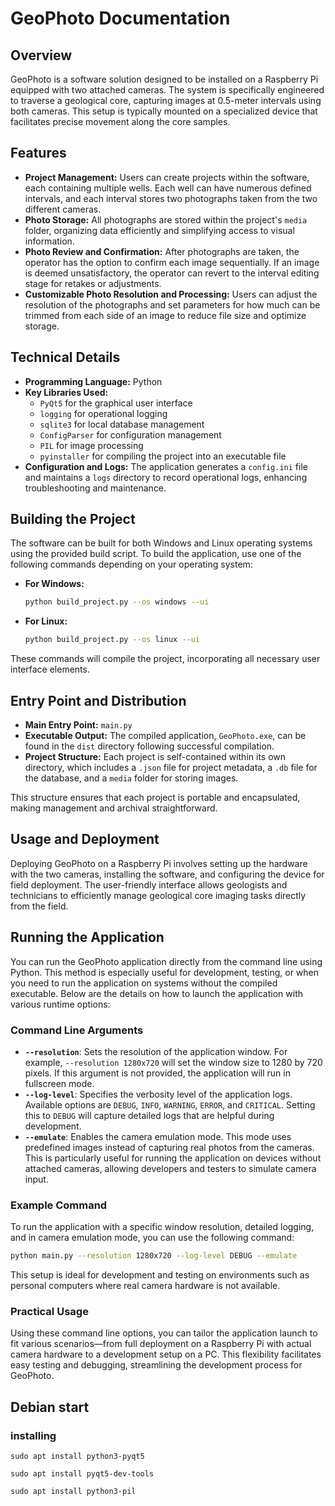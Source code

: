 # GeoPhoto Documentation

## Overview

GeoPhoto is a software solution designed to be installed on a Raspberry Pi equipped with two attached cameras. The system is specifically engineered to traverse a geological core, capturing images at 0.5-meter intervals using both cameras. This setup is typically mounted on a specialized device that facilitates precise movement along the core samples.

## Features

- **Project Management:** Users can create projects within the software, each containing multiple wells. Each well can have numerous defined intervals, and each interval stores two photographs taken from the two different cameras.
- **Photo Storage:** All photographs are stored within the project's `media` folder, organizing data efficiently and simplifying access to visual information.
- **Photo Review and Confirmation:** After photographs are taken, the operator has the option to confirm each image sequentially. If an image is deemed unsatisfactory, the operator can revert to the interval editing stage for retakes or adjustments.
- **Customizable Photo Resolution and Processing:** Users can adjust the resolution of the photographs and set parameters for how much can be trimmed from each side of an image to reduce file size and optimize storage.

## Technical Details

- **Programming Language:** Python
- **Key Libraries Used:**
  - `PyQt5` for the graphical user interface
  - `logging` for operational logging
  - `sqlite3` for local database management
  - `ConfigParser` for configuration management
  - `PIL` for image processing
  - `pyinstaller` for compiling the project into an executable file
- **Configuration and Logs:** The application generates a `config.ini` file and maintains a `logs` directory to record operational logs, enhancing troubleshooting and maintenance.

## Building the Project

The software can be built for both Windows and Linux operating systems using the provided build script. To build the application, use one of the following commands depending on your operating system:

- **For Windows:**
  ```bash
  python build_project.py --os windows --ui
  ```

- **For Linux:**
  ```bash
  python build_project.py --os linux --ui
  ```

These commands will compile the project, incorporating all necessary user interface elements.

## Entry Point and Distribution

- **Main Entry Point:** `main.py`
- **Executable Output:** The compiled application, `GeoPhoto.exe`, can be found in the `dist` directory following successful compilation.
- **Project Structure:** Each project is self-contained within its own directory, which includes a `.json` file for project metadata, a `.db` file for the database, and a `media` folder for storing images.

This structure ensures that each project is portable and encapsulated, 
making management and archival straightforward.

## Usage and Deployment

Deploying GeoPhoto on a Raspberry Pi involves setting up the hardware with the two cameras, 
installing the software, and configuring the device for field deployment. 
The user-friendly interface allows geologists and technicians to efficiently 
manage geological core imaging tasks directly from the field.

## Running the Application

You can run the GeoPhoto application directly from the command line using Python. This method is especially useful for development, testing, or when you need to run the application on systems without the compiled executable. Below are the details on how to launch the application with various runtime options:

### Command Line Arguments

- **`--resolution`**: Sets the resolution of the application window. For example, `--resolution 1280x720` will set the window size to 1280 by 720 pixels. If this argument is not provided, the application will run in fullscreen mode.
- **`--log-level`**: Specifies the verbosity level of the application logs. Available options are `DEBUG`, `INFO`, `WARNING`, `ERROR`, and `CRITICAL`. Setting this to `DEBUG` will capture detailed logs that are helpful during development.
- **`--emulate`**: Enables the camera emulation mode. This mode uses predefined images instead of capturing real photos from the cameras. This is particularly useful for running the application on devices without attached cameras, allowing developers and testers to simulate camera input.

### Example Command

To run the application with a specific window resolution, detailed logging, and in camera emulation mode, you can use the following command:

```bash
python main.py --resolution 1280x720 --log-level DEBUG --emulate
```

This setup is ideal for development and testing on environments such as personal computers where real camera hardware is not available.

### Practical Usage

Using these command line options, you can tailor the application launch to fit various scenarios—from full deployment on a Raspberry Pi with actual camera hardware to a development setup on a PC. This flexibility facilitates easy testing and debugging, streamlining the development process for GeoPhoto.


## Debian start

### installing
`sudo apt install python3-pyqt5`

`sudo apt install pyqt5-dev-tools`

`sudo apt install python3-pil`

